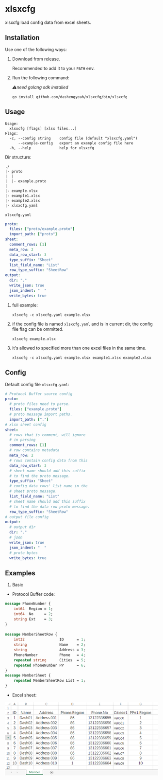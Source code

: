 # xlsxcfg

xlsxcfg load config data from excel sheets.

## Installation

Use one of the following ways:

1. Download from [release](https://github.com/dashengyeah/xlsxcfg/releases).

    Recommended to add it to your `PATH` env.

2. Run the following command:

    *⚠need golang sdk installed*

    `go install github.com/dashengyeah/xlsxcfg/bin/xlsxcfg`

## Usage

```
Usage:
  xlsxcfg [flags] [xlsx files...]
Flags:
  -c, --config string    config file (default "xlsxcfg.yaml")
      --example-config   export an example config file here
  -h, --help             help for xlsxcfg
```

Dir structure:

```
./
|- proto
|  |
|  |- example.proto
|
|- example.xlsx
|- example1.xlsx
|- example2.xlsx
|- xlsxcfg.yaml

```

`xlsxcfg.yaml`
```yaml
proto:
  files: ["proto/example.proto"]
  import_path: ["proto"]
sheet:
  comment_rows: [1]
  meta_row: 2
  data_row_start: 3
  type_suffix: "Sheet"
  list_field_name: "List"
  row_type_suffix: "SheetRow"
output:
  dir: "."
  write_json: true
  json_indent: "  "
  write_bytes: true
```

1. full example:

    `xlsxcfg -c xlsxcfg.yaml example.xlsx`

2. if the config file is named `xlsxcfg.yaml` and is in current dir, the config file flag can be ommitted.

    `xlsxcfg example.xlsx`

3. it's allowed to specified more than one excel files in the same time.

    `xlsxcfg -c xlsxcfg.yaml example.xlsx example1.xlsx example2.xlsx`

## Config

Default config file `xlsxcfg.yaml`:

```yaml
# Protocol Buffer source config
proto:
  # proto files need to parse.
  files: ["example.proto"]
  # proto message import paths.
  import_path: ["."]
# xlsx sheet config
sheet:
  # rows that is comment, will ignore
  # in parsing
  comment_rows: [1]
  # row contains metadata
  meta_row: 2
  # rows contain config data from this
  data_row_start: 3
  # sheet name should add this suffix
  # to find the proto message.
  type_suffix: "Sheet"
  # config data rows' list name in the
  # sheet proto message.
  list_field_name: "List"
  # sheet name should add this suffix
  # to find the data row proto message.
  row_type_suffix: "SheetRow"
# output file config
output:
  # output dir
  dir: "."
  # json
  write_json: true
  json_indent: "  "
  # proto bytes
  write_bytes: true
```

## Examples

1. Basic

- Protocol Buffer code:

```protobuf
message PhoneNumber {
    int64  Region = 1;
    int64  No     = 2;
    string Ext    = 3;
}

message MemberSheetRow {
    int32                ID      = 1;
    string               Name    = 2;
    string               Address = 3;
    PhoneNumber          Phone   = 4;
    repeated string      Cities  = 5;
    repeated PhoneNumber PP      = 6;
}
message MemberSheet {
    repeated MemberSheetRow List = 1;
}
```

- Excel sheet:

![image](./doc/example-sheet.png)
